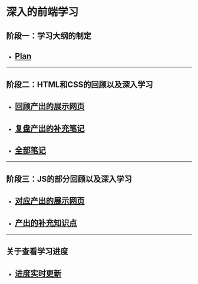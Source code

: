 # 深入的前端学习
## 阶段一：学习大纲的制定
- [Plan](study.md)
  --
---
## 阶段二：HTML和CSS的回顾以及深入学习
- [回顾产出的展示网页](https://deligentsheep.github.io/page.github.io-1.HTML-CSS-index.html-/)
  --  
- [复盘产出的补充笔记](HTML+CSS混合.md)
  --

- [全部笔记](1.HTML+CSS)
  --
---
## 阶段三：JS的部分回顾以及深入学习
- [对应产出的展示网页](https://deligentsheep.github.io/page.github.io-1.HTML-CSS-index.html-/)
  --
- [产出的补充知识点](./2.JS/.JS.md)
  --
---
## 关于查看学习进度
- [进度实时更新](url)
  --
